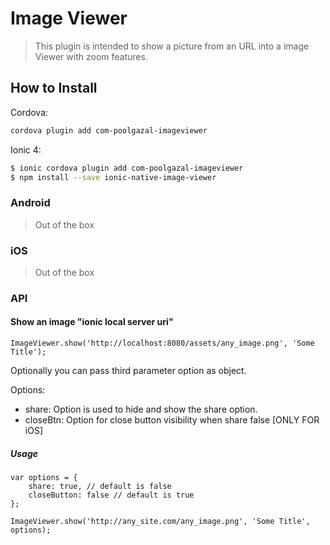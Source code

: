 # Image Viewer  
> This plugin is intended to show a picture from an URL into a image Viewer with zoom features.

## How to Install

Cordova:
```bash
cordova plugin add com-poolgazal-imageviewer
```

Ionic 4:
```bash
$ ionic cordova plugin add com-poolgazal-imageviewer
$ npm install --save ionic-native-image-viewer
```

### Android
> Out of the box

### iOS
> Out of the box


### API

#### Show an image "ionic local server uri"

```
ImageViewer.show('http://localhost:8080/assets/any_image.png', 'Some Title');
```

Optionally you can pass third parameter option as object.

Options:
* share: Option is used to hide and show the share option.
* closeBtn: Option for close button visibility when share false [ONLY FOR iOS]


##### Usage

```
var options = {
    share: true, // default is false
    closeButton: false // default is true
};

ImageViewer.show('http://any_site.com/any_image.png', 'Some Title', options);
```